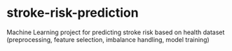 # stroke-risk-prediction
Machine Learning project for predicting stroke risk based on health dataset (preprocessing, feature selection, imbalance handling, model training)
